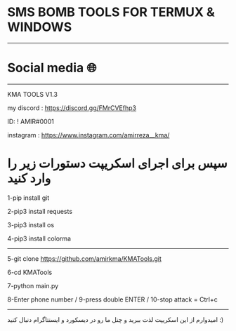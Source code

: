 
# SMS BOMB TOOLS FOR TERMUX & WINDOWS
_________________
# Social media 🌐
_________________
KMA TOOLS V1.3

my discord : https://discord.gg/FMrCVEfhp3

ID: ! AMIR#0001

instagram : https://www.instagram.com/amirreza__kma/


# سپس برای اجرای اسکریپت دستورات زیر را وارد کنید

1-pip install git

2-pip3 install requests 

3-pip3 install os 

4-pip3 install colorma

____________________

5-git clone https://github.com/amirkma/KMATools.git

6-cd KMATools

7-python main.py

8-Enter phone number / 
        9-press double ENTER / 
                10-stop attack = Ctrl+c
___________________
امیدوارم از این اسکریپت لذت ببرید و چنل ما رو در دیسکورد و ایسنتاگرام دنبال کنید :)
